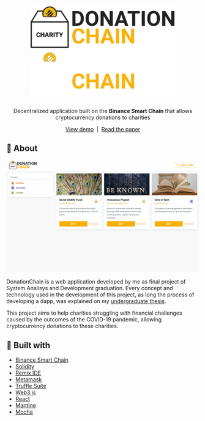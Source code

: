 <div align="center">
  <img src="https://github.com/viniciusmeneses/donation-chain/blob/master/light-logo.png#gh-light-mode-only" alt="Logo" />
  <img src="https://github.com/viniciusmeneses/donation-chain/blob/master/dark-logo.png#gh-dark-mode-only" alt="Logo" />

  <br/>
  <br/>

  <p align="center">
    Decentralized application built on the <strong>Binance Smart Chain</strong> that allows cryptocurrency donations to charities
  </p>

  <p>
    <a href="http://donation-chain.surge.sh">View demo</a>
    &nbsp;|&nbsp;
    <a href="https://github.com/viniciusmeneses/donation-chain/blob/master/paper.pdf">Read the paper</a>
  </p>
</div>

## 📄 About

![Product Name Screen Shot](./preview.gif)

DonationChain is a web application developed by me as final project of System Analisys and Development graduation. Every concept and technology used in the development of this project, as long the process of developing a dapp, was explained on my [undergraduate thesis](https://github.com/viniciusmeneses/donation-chain/blob/master/paper.pdf).

This project aims to help charities struggling with financial challenges caused by the outcomes of the COVID-19 pandemic, allowing cryptocurrency donations to these charities.

## 🧰 Built with

- [Binance Smart Chain](https://docs.binance.org/)
- [Solidity](https://docs.soliditylang.org/en/)
- [Remix IDE](https://remix.ethereum.org/)
- [Metamask](https://metamask.io/)
- [Truffle Suite](https://trufflesuite.com/)
- [Web3.js](https://web3js.readthedocs.io/en/)
- [React](https://reactjs.org/)
- [Mantine](https://mantine.dev/)
- [Mocha](https://mochajs.org/)
